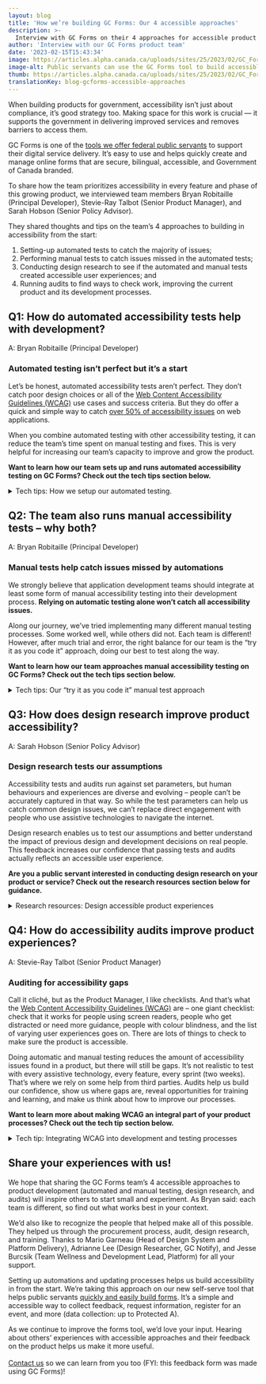 ```yaml
---
layout: blog
title: 'How we’re building GC Forms: Our 4 accessible approaches'
description: >-
  Interview with GC Forms on their 4 approaches for accessible product development: automated and manual tests, design research, and audits.
author: 'Interview with our GC Forms product team'
date: '2023-02-15T15:43:34'
image: https://articles.alpha.canada.ca/uploads/sites/25/2023/02/GC_Forms_BLOG-POST_E1_N.jpeg
image-alt: Public servants can use the GC Forms tool to build accessible online forms for Government of Canada services, no coding required.
thumb: https://articles.alpha.canada.ca/uploads/sites/25/2023/02/GC_Forms_BLOG-POST_E1_N.jpeg
translationKey: blog-gcforms-accessible-approaches
---
```


<p>When building products for government, accessibility isn’t just about compliance, it&#8217;s good strategy too. Making space for this work is crucial — it supports the government in delivering improved services and removes barriers to access them.</p>



<p>GC Forms is one of the <a href="https://digital.canada.ca/product-suite/">tools we offer federal public servants</a> to support their digital service delivery. It’s easy to use and helps quickly create and manage online forms that are secure, bilingual, accessible, and Government of Canada branded.</p>



<p>To share how the team prioritizes accessibility in every feature and phase of this growing product, we interviewed team members Bryan Robitaille (Principal Developer), Stevie-Ray Talbot (Senior Product Manager), and Sarah Hobson (Senior Policy Advisor).</p>



<p>They shared thoughts and tips on the team’s 4 approaches to building in accessibility from the start:</p>



<ol>
<li>Setting-up automated tests to catch the majority of issues;</li>



<li>Performing manual tests to catch issues missed in the automated tests;</li>



<li>Conducting design research to see if the automated and manual tests created accessible user experiences; and</li>



<li>Running audits to find ways to check work, improving the current product and its development processes.</li>
</ol>



<h2 id="h-q1-how-do-automated-accessibility-tests-help-with-development"><strong>Q1: How do automated accessibility tests help with development?</strong></h2>



<p>A: Bryan Robitaille (Principal Developer)</p>



<h3><strong>Automated testing isn’t perfect but it’s a start</strong></h3>



<p>Let&#8217;s be honest, automated accessibility tests aren’t perfect. They don’t catch poor design choices or all of the <a href="https://www.w3.org/WAI/standards-guidelines/">Web Content Accessibility Guidelines (WCAG)</a> use cases and success criteria. But they do offer a quick and simple way to catch <a href="https://www.deque.com/blog/automated-testing-study-identifies-57-percent-of-digital-accessibility-issues/">over 50% of accessibility issues</a> on web applications.</p>



<p>When you combine automated testing with other accessibility testing, it can reduce the team’s time spent on manual testing and fixes. This is very helpful for increasing our team’s capacity to improve and grow the product.</p>



<p><strong>Want to learn how our team sets up and runs automated accessibility testing on GC Forms? Check out the tech tips section below.</strong></p>



<details class="wp-block-cds-snc-accordion"><summary>Tech tips: How we setup our automated testing.</summary>
<p><strong>1. Set up automated tests to catch accessibility issues; it reduces manual work and increases the team’s capacity for professional and product growth.</strong></p>



<p>For our automated testing, we rely heavily on the open-source <a href="https://www.deque.com/axe/">Axe accessibility testing engine</a>. Axe integrates seamlessly with <a href="https://github.com/cds-snc/platform-forms-client/tree/develop/cypress">our Cypress testing suite</a>, allowing us to test web pages exactly as people would interact with them. If we didn’t have an automation set up to catch these issues, it would add a lot of manual work for our developers and reduce their capacity to grow the product.</p>



<p><strong>2. Use an accessibility linter to identify issues as you’re writing code (it’s like spell check). This saves time rewriting.</strong></p>



<p>We don’t solely rely on Axe’s engine for our automated testing. We also leverage tools that try to identify issues as we write our application code, saving us time rewriting after testing (because we caught the issues in advance).</p>



<p>For example, we use the <a href="https://github.com/jsx-eslint/eslint-plugin-jsx-a11y">jsx-a11y ESLint plugin</a> to help identify issues as we build our web application. Some of our developers also go a step further and use the <a href="https://marketplace.visualstudio.com/items?itemName=deque-systems.vscode-axe-linter">Axe Accessibility Linter</a> (it’s like spell check but for accessibility issues) as an extension in VS Code, which can provide accessibility linting for HTML, Angular, React, Markdown, and Vue.</p>



<p><strong>3. Setup your accessibility test file and add a few lines of code (step-by-step instructions for both are below).</strong></p>



<p>To set up the file used for running automated tests, you need to add software packages to your existing development dependencies (the other software packages used in development work, not just testing ones). Add them using a package manager – it keeps track of all the software on your computer, so you can use the new testing packages in your automation.</p>



<p>Here’s how (step-by-step):</p>



<ol>
<li>Using the <a href="https://yarnpkg.com/">yarn</a> or <a href="https://www.npmjs.com/">npm</a> package managers, search and add these software packages to your development dependencies: cypress, axe-core, and cypress-axe.</li>



<li>Add one simple configuration line in Cypress itself: import “cypress-axe”;</li>
</ol>


<img decoding="async" loading="lazy" width="260" height="59" src="https://articles.alpha.canada.ca/uploads/sites/25/2023/02/Tip-image-1.png" alt="" class="wp-image-859" style="max-width: 100%;height: auto;">


<p style="font-size:11px">Alt Text: Screenshot of the line configuration in Cypress. Add “import “cypress-axe”;” under “// Import Axe-Core library</p>



<p>3. Configure your Axe options in your test file (read <a href="https://www.deque.com/axe/core-documentation/api-documentation/#options-parameter">Axe’s API documentation</a> for guidance).</p>


<img decoding="async" loading="lazy" width="512" height="120" src="https://articles.alpha.canada.ca/uploads/sites/25/2023/02/Tip-image-2.png" alt="" class="wp-image-861" style="max-width: 100%;height: auto;" srcset="https://articles.alpha.canada.ca/uploads/sites/25/2023/02/Tip-image-2.png 512w, https://articles.alpha.canada.ca/uploads/sites/25/2023/02/Tip-image-2-300x70.png 300w" sizes="(max-width: 512px) 100vw, 512px" />


<p style="font-size:11px">Alt Text: Screenshot of how GC Forms configured their Axe options, testing for: “wcag21aa”, “wcag2aa”, “best-practice”, and “section508”</p>



<p>Also, as you can see in our <a href="https://github.com/cds-snc/platform-forms-client/blob/develop/cypress/e2e/accessibility.cy.js">Cypress testing file on GitHub</a>, setting up Axe with Cypress for automated accessibility testing is accomplished by adding as little as 3 lines of code:</p>



<ol>
<li>cy.visit(path);</li>



<li>cy.injectAxe();</li>



<li>cy.checkA11y(null, A11Y_OPTIONS);</li>
</ol>


<img decoding="async" loading="lazy" width="512" height="303" src="https://articles.alpha.canada.ca/uploads/sites/25/2023/02/Tip-image-3.png" alt="" class="wp-image-863" style="max-width: 100%;height: auto;" srcset="https://articles.alpha.canada.ca/uploads/sites/25/2023/02/Tip-image-3.png 512w, https://articles.alpha.canada.ca/uploads/sites/25/2023/02/Tip-image-3-300x178.png 300w" sizes="(max-width: 512px) 100vw, 512px" />


<p style="font-size:11px">Alt Text: Screenshot of the 3 lines of code in GC Forms’ Cypress testing file: “cy.visit(path); cy.injectAxe(); cy.checkA11y(null, A11Y_OPTIONS);”.</p>
</details>



<h2><strong>Q2: The team also runs manual accessibility tests – why both?</strong></h2>



<p>A: Bryan Robitaille (Principal Developer)</p>



<h3><strong>Manual tests help catch issues missed by automations</strong></h3>



<p>We strongly believe that application development teams should integrate at least some form of manual accessibility testing into their development process. <strong>Relying on automatic testing alone won’t catch all accessibility issues.</strong></p>



<p>Along our journey, we’ve tried implementing many different manual testing processes. Some worked well, while others did not. Each team is different! However, after much trial and error, the right balance for our team is the “try it as you code it” approach, doing our best to test along the way.</p>



<p><strong>Want to learn how our team approaches manual accessibility testing on GC Forms? Check out the tech tips section below.</strong></p>



<details class="wp-block-cds-snc-accordion"><summary>Tech tips: Our “try it as you code it” manual test approach</summary>
<p><strong> <strong>1. Train developers on at least one assistive technology to bridge knowledge gaps between a web application’s appearance and functionality.</strong> </strong></p>



<p>Developers often focus on the visual or sighted version of a web application. They may put more effort into the appearance of an HTML component and interaction, than into ensuring the component follows best practices in HTML layout and labelling.</p>



<p>We strongly encourage our developers to familiarize themselves with at least one assistive technology (NVDA, JAWS, VoiceOver, etc) – enough to be able to navigate and interact with a web application. When we asked our developers to use an assistive technology to navigate GC Forms, an interesting thing happened: they became frustrated. Re-framing their mindset from focusing on specific WCAG success criteria to focusing on user experiences showed improvements were needed, like providing more informational context.</p>



<p><strong>2. Update the team’s development processes to assign responsibilities around usability checks.</strong></p>



<p>In our development process, each developer is responsible for the usability of components they’re building or modifying. They need to ensure components are accessible both visually and with assistive technologies.</p>



<p>With this process update, we quickly saw a shift of focus away from ensuring a visually perfect box-shadow, to thinking of ways to improve the interactions of components they’re building. This greatly increased the usability of our complex web application interactions, like uploading a file in a web form and submitting a web form after a set period of time (spam prevention).</p>
</details>



<h2><strong>Q3: How does design research improve product accessibility?</strong></h2>



<p>A: Sarah Hobson (Senior Policy Advisor)</p>



<h3><strong>Design research tests our assumptions</strong></h3>



<p>Accessibility tests and audits run against set parameters, but human behaviours and experiences are diverse and evolving – people can’t be accurately captured in that way. So while the test parameters can help us catch common design issues, we can’t replace direct engagement with people who use assistive technologies to navigate the internet.</p>



<p>Design research enables us to test our assumptions and better understand the impact of previous design and development decisions on real people. This feedback increases our confidence that passing tests and audits actually reflects an accessible user experience.</p>



<p><strong>Are you a public servant interested in conducting design research on your product or service? Check out the research resources section below for guidance.</strong></p>



<details class="wp-block-cds-snc-accordion"><summary>Research resources: Design accessible product experiences</summary>
<h5><strong>Guidance to help with GC design research</strong></h5>



<p>We’ve created resources to help plan your <a href="https://digital.canada.ca/guides/guide-usability-testing/">testing methods</a> and run <a href="https://digital.canada.ca/guides/guide-interviewing/">research interviews</a>, and we also offer a service to help you <a href="https://privacy-statements.cds.alpha.canada.ca/en/">generate privacy and consent forms for research sessions</a>.</p>



<h5><strong>How design research improved experiences using GC Forms</strong></h5>



<p>When developing the forms product, we conducted design research to test our assumptions about accessibility. This included running two design research activities with 12 people who use assistive technologies to navigate government services. We had 10 users complete a mock form and provide written feedback about their experiences completing the tasks. We also had 2 users narrate their experiences as they navigated and completed the form, providing us more detailed information on their user journey.</p>



<p>Each research participant used their preferred assistive technology and browser:</p>



<ul>
<li>Dragon NaturallySpeaking with Chrome;</li>



<li>JAWS with Edge;</li>



<li>MAC built in screen reader with Safari;</li>



<li>NVDA with Chrome;</li>



<li>NVDA with Internet Explorer 11;</li>



<li>OS Magnification with Firefox;</li>



<li>On-screen keyboard with Chrome;</li>



<li>On-screen keyboard with Internet Explorer 11;</li>



<li>Voice Control with Firefox;</li>



<li>VoiceOver with Safari; and</li>



<li>ZoomText with Edge.</li>
</ul>



<p>One of the insights from these activities is that people don’t know what “Alpha” means, so it was confusing that the banner on our forms had “Alpha: This site will change as we test ideas.”</p>



<blockquote class="wp-block-quote">
<p>“I find that the word alpha is a little bit out of context because I can&#8217;t think of what it would be related to and where in the form it would be relevant” – design research participant</p>
</blockquote>



<p>It was clear that while “Discovery, Alpha, Beta, and Live” mean something to us (they’re <a href="https://resources.alpha.canada.ca/resource/delivery-phases/">agile development stages for product releases</a>), it doesn’t necessarily mean the same to people completing GC Forms. So we removed it, avoiding the unnecessary distraction and reducing confusion for users.</p>
</details>



<h2><strong>Q4: How do accessibility audits improve product experiences?</strong></h2>



<p>A: Stevie-Ray Talbot (Senior Product Manager)</p>



<h3><strong>Auditing for accessibility gaps</strong></h3>



<p>Call it cliché, but as the Product Manager, I like checklists. And that’s what the <a href="https://www.w3.org/WAI/standards-guidelines/">Web Content Accessibility Guidelines (WCAG)</a> are – one giant checklist: check that it works for people using screen readers, people who get distracted or need more guidance, people with colour blindness, and the list of varying user experiences goes on. There are lots of things to check to make sure the product is accessible.</p>



<p>Doing automatic and manual testing reduces the amount of accessibility issues found in a product, but there will still be gaps. It’s not realistic to test with every assistive technology, every feature, every sprint (two weeks). That’s where we rely on some help from third parties. Audits help us build our confidence, show us where gaps are, reveal opportunities for training and learning, and make us think about how to improve our processes.</p>



<p><strong>Want to learn more about making WCAG an integral part of your product processes? Check out the tech tip section below.</strong></p>



<details class="wp-block-cds-snc-accordion"><summary>Tech tip: Integrating WCAG into development and testing processes</summary>
<p><strong>Tip from our experience:</strong> the WCAG checklist is too big for any one person to keep in mind all the time – try breaking down the requirements into smaller bits of work and integrating them into different parts of your product processes.</p>



<p>To help prompt thoughts around accessible experiences, we have <a href="https://github.com/cds-snc/platform-forms-client/pull/433/files">placeholders in every user story</a>, unique to the work.</p>



<p>For example, when we’re developing a new component (such as a button to upload files), we make sure it’s keyboard navigable and that a screen reader provides the information needed to upload a document. We implemented the navigation check as part of the “definition of done” and “acceptance criteria”.</p>
</details>



<h2><strong>Share your experiences with us!</strong></h2>



<p>We hope that sharing the GC Forms team’s 4 accessible approaches to product development (automated and manual testing, design research, and audits) will inspire others to start small and experiment. As Bryan said: each team is different, so find out what works best in your context.</p>



<p>We’d also like to recognize the people that helped make all of this possible. They helped us through the procurement process, audit, design research, and training. Thanks to Mario Garneau (Head of Design System and Platform Delivery), Adrianne Lee (Design Researcher, GC Notify), and Jesse Burcsik (Team Wellness and Development Lead, Platform) for all your support.</p>



<p>Setting up automations and updating processes helps us build accessibility in from the start. We’re taking this approach on our new self-serve tool that helps public servants <a href="https://articles.alpha.canada.ca/forms-formulaires/?utm_source=EN_blog-gcforms-accessible-approaches&amp;utm_medium=Blog+Post&amp;utm_campaign=EN_blog-gcforms-accessible-approaches&amp;utm_id=Forms_soft_launch">quickly and easily build forms</a>. It’s a simple and accessible way to collect feedback, request information, register for an event, and more (data collection: up to Protected A).</p>



<p>As we continue to improve the forms tool, we’d love your input. Hearing about others&#8217; experiences with accessible approaches and their feedback on the product helps us make it more useful. <br><br><a href="https://forms-formulaires.alpha.canada.ca/id/cle4hg480270358ayedaqq1ish">Contact us</a> so we can learn from you too (FYI: this feedback form was made using GC Forms)!</p>

